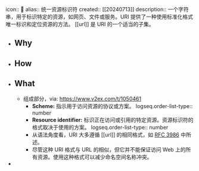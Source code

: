icon:: 📄
alias:: 统一资源标识符
created:: [[20240713]]
description:: 一个字符串，用于标识特定的资源，如网页、文件或服务。URI 提供了一种使用标准化格式唯一标识和定位资源的方法。 [[url]] 是 URI 的一个适当的子集。

- ## Why
- ## How
- ## What
  - 组成部分，via: https://www.v2ex.com/t/1050461
    - **Scheme:** 指示用于访问资源的协议或方案。
      logseq.order-list-type:: number
    - **Resource identifier:** 标识正在访问或引用的特定资源。资源标识符的格式取决于使用的方案。
      logseq.order-list-type:: number
    - 从语法角度看，URI 大多遵循 [[url]] 的相同格式，如 [RFC 3986](https://datatracker.ietf.org/doc/html/rfc3986) 中所述。
    - 尽管这种 URI 格式与 URL 的相似，但它并不能保证访问 Web 上的所有资源。使用这种格式可以减少命名空间名称冲突。
-
